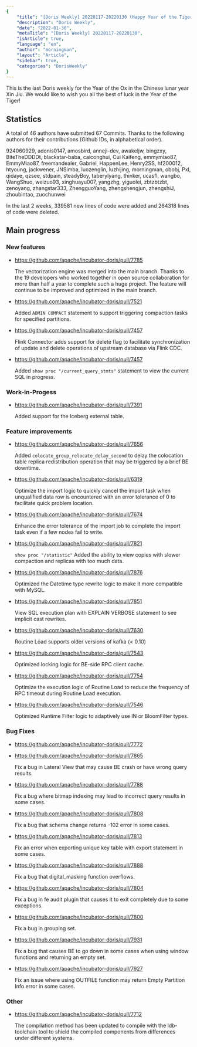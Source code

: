 ```yaml
---
{
    "title": "[Doris Weekly] 20220117-20220130 (Happy Year of the Tiger)",
    "description": "Doris Weekly",
    "date": "2022-01-30",
    "metaTitle": "[Doris Weekly] 20220117-20220130",
    "isArticle": true,
    "language": "en",
    "author": "morningman",
    "layout": "Article",
    "sidebar": true,
    "categories": "DorisWeekly"
}
---
```


<!--
Licensed to the Apache Software Foundation (ASF) under one
or more contributor license agreements.  See the NOTICE file
distributed with this work for additional information
regarding copyright ownership.  The ASF licenses this file
to you under the Apache License, Version 2.0 (the
"License"); you may not use this file except in compliance
with the License.  You may obtain a copy of the License at

  http://www.apache.org/licenses/LICENSE-2.0

Unless required by applicable law or agreed to in writing,
software distributed under the License is distributed on an
"AS IS" BASIS, WITHOUT WARRANTIES OR CONDITIONS OF ANY
KIND, either express or implied.  See the License for the
specific language governing permissions and limitations
under the License.
-->

This is the last Doris weekly for the Year of the Ox in the Chinese lunar year Xin Jiu. We would like to wish you all the best of luck in the Year of the Tiger!

## Statistics

A total of 46 authors have submitted 67 Commits. Thanks to the following authors for their contributions (Github IDs, in alphabetical order).

924060929, adonis0147, amosbird, anneji-dev, awakeljw, bingzxy, BiteTheDDDDt, blackstar-baba, caiconghui, Cui Kaifeng, emmymiao87, EmmyMiao87, freemandealer, Gabriel, HappenLee, Henry2SS, hf200012, htyoung, jackwener, JNSimba, luozenglin, luzhijing, morningman, obobj, Pxl, qidaye, qzsee, stdpain, steadyBoy, taberylyang, thinker, ucasfl, wangbo, WangShuo, weizuo93, xinghuayu007, yangzhg, yiguolei, zbtzbtzbt, zenoyang, zhangstar333, ZhengguoYang, zhengshengjun, zhengshiJ, zhoubintao, zuochunwei

In the last 2 weeks, 339581 new lines of code were added and 264318 lines of code were deleted.

## Main progress

### New features

* https://github.com/apache/incubator-doris/pull/7785

    The vectorization engine was merged into the main branch. Thanks to the 19 developers who worked together in open source collaboration for more than half a year to complete such a huge project. The feature will continue to be improved and optimized in the main branch.

* https://github.com/apache/incubator-doris/pull/7521

    Added `ADMIN COMPACT` statement to support triggering compaction tasks for specified partitions.

* https://github.com/apache/incubator-doris/pull/7457

    Flink Connector adds support for delete flag to facilitate synchronization of update and delete operations of upstream database via Flink CDC.

* https://github.com/apache/incubator-doris/pull/7457

    Added `show proc "/current_query_stmts"` statement to view the current SQL in progress.

### Work-in-Progess

* https://github.com/apache/incubator-doris/pull/7391

    Added support for the Iceberg external table.

### Feature improvements

* https://github.com/apache/incubator-doris/pull/7656

    Added `colocate_group_relocate_delay_second` to delay the colocation table replica redistribution operation that may be triggered by a brief BE downtime.

* https://github.com/apache/incubator-doris/pull/6319

    Optimize the import logic to quickly cancel the import task when unqualified data row is encountered with an error tolerance of 0 to facilitate quick problem location.

* https://github.com/apache/incubator-doris/pull/7674

    Enhance the error tolerance of the import job to complete the import task even if a few nodes fail to write.

* https://github.com/apache/incubator-doris/pull/7821

    `show proc "/statistic"` Added the ability to view copies with slower compaction and replicas with too much data.

* https://github.com/apache/incubator-doris/pull/7876

    Optimized the Datetime type rewrite logic to make it more compatible with MySQL.

* https://github.com/apache/incubator-doris/pull/7851

    View SQL execution plan with EXPLAIN VERBOSE statement to see implicit cast rewrites.

* https://github.com/apache/incubator-doris/pull/7630

    Routine Load supports older versions of kafka (< 0.10)

* https://github.com/apache/incubator-doris/pull/7543

    Optimized locking logic for BE-side RPC client cache.

* https://github.com/apache/incubator-doris/pull/7754

    Optimize the execution logic of Routine Load to reduce the frequency of RPC timeout during Routine Load execution.

* https://github.com/apache/incubator-doris/pull/7546

    Optimized Runtime Filter logic to adaptively use IN or BloomFilter types.

### Bug Fixes

* https://github.com/apache/incubator-doris/pull/7772
* https://github.com/apache/incubator-doris/pull/7865

    Fix a bug in Lateral View that may cause BE crash or have wrong query results.

* https://github.com/apache/incubator-doris/pull/7788

    Fix a bug where bitmap indexing may lead to incorrect query results in some cases.

* https://github.com/apache/incubator-doris/pull/7808

    Fix a bug that schema change returns -102 error in some cases.

* https://github.com/apache/incubator-doris/pull/7813

    Fix an error when exporting unique key table with export statement in some cases.

* https://github.com/apache/incubator-doris/pull/7888

    Fix a bug that digital_masking function overflows.

* https://github.com/apache/incubator-doris/pull/7804

    Fix a bug in fe audit plugin that causes it to exit completely due to some exceptions.

* https://github.com/apache/incubator-doris/pull/7800

    Fix a bug in grouping set.

* https://github.com/apache/incubator-doris/pull/7931

    Fix a bug that causes BE to go down in some cases when using window functions and returning an empty set.

* https://github.com/apache/incubator-doris/pull/7927

    Fix an issue where using OUTFILE function may return Empty Partition Info error in some cases.

### Other

* https://github.com/apache/incubator-doris/pull/7712

    The compilation method has been updated to compile with the ldb-toolchain tool to shield the compiled components from differences under different systems.
